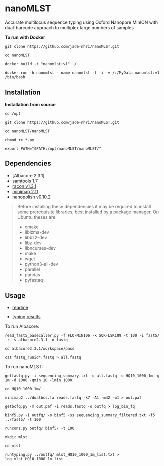 # nanoMLST
Accurate multilocus sequence typing using Oxford Nanopore MinION with dual-barcode approach to multiplex large numbers of samples

**To run with Docker**

``git clone https://github.com/jade-nhri/nanoMLST.git``

``cd nanoMLST``

``docker build -t "nanomlst:v1" ./``

``docker run -h nanomlst --name nanomlst -t -i -v /:/MyData nanomlst:v1 /bin/bash``

Installation
------------
**Installation from source**

``cd /opt``

``git clone https://github.com/jade-nhri/nanoMLST.git``

``cd nanoMLST/nanoMLST``

``chmod +x *.py``

``export PATH="$PATH:/opt/nanoMLST/nanoMLST/"``

## Dependencies

- [Albacore 2.3.1]
- [samtools 1.7](http://www.htslib.org/)
- [racon v1.3.1](https://github.com/isovic/racon)
- [minimap 2.11](https://github.com/lh3/minimap2)
- [nanopolish v0.10.2](https://github.com/jts/nanopolish)



 > Before installing these dependencies it may be required to install some
 > prerequisite libraries, best installed by a package manager. On Ubuntu
 > theses are:
 > * cmake
 > * liblzma-dev
 > * libbz2-dev
 > * libz-dev
 > * libncurses-dev
 > * make
 > * wget
 > * python3-all-dev
 > * parallel
 > * pandas
 > * pyfastaq

## Usage
- [readme](https://www.dropbox.com/s/qillbxtmaaw72mm/nanoMLST_readme.pdf?dl=0)

- [typing results](https://www.dropbox.com/s/januri0rjsyy5do/Supplemental_file_3.xlsx?dl=0)


To run Albacore:

``read_fast5_basecaller.py -f FLO-MIN106 -k SQK-LSK109 -t 100 -i fast5/ -r -s albacore2.3.1 -o fastq``

``cd albacore2.3.1/workspace/pass``

``cat fastq_runid*.fastq > all.fastq``

To run nanoMLST:

``getfastq.py -i sequencing_summary.txt -q all.fastq -o HQ10_1000_1m -g 1m -d 1000 -qmin 10 -lmin 1000``

``cd HQ10_1000_1m/``

``minimap2 ../dualbcs.fa reads.fastq -k7 -A1 -m42 -w1 > out.paf``

``getbcfq.py -m out.paf -i reads.fastq -o outfq > log_bin_fq``

``binf5.py -i outfq/ -o binf5 -ss sequencing_summary_filtered.txt -f5 ../fast5/ -t 100``

``runcons.py outfq/ binf5/ -t 100``

``mkdir mlst``

``cd mlst``

``runtyping.py ../outfq/ mlst_HQ10_1000_1m_list.txt > log_mlst_HQ10_1000_1m_list``

